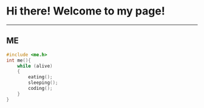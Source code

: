 # Hi there! Welcome to my page!
---
## ME
```c
#include <me.h>
int me(){
    while (alive)
    {
        eating();
        sleeping();
        coding();
    } 
}
```